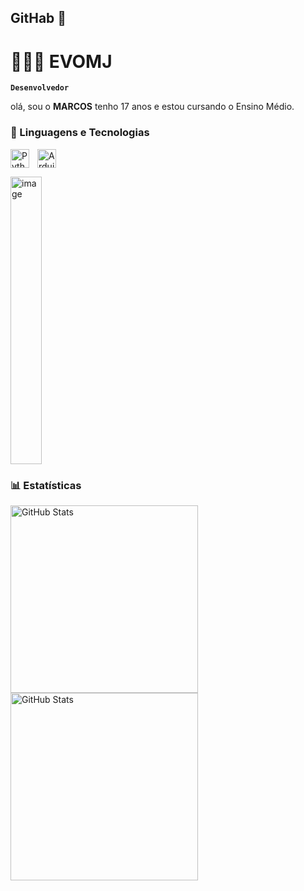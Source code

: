 ## GitHab 🤳

# 👩🏻‍💻 EVOMJ

**`Desenvolvedor`**

olá, sou o **MARCOS** tenho 17 anos  e estou cursando o Ensino Médio.



### 🤖 Linguagens e Tecnologias



<img 
    align="left" 
    alt="Python" 
    title="Python"
    width="30px" 
    style="padding-right: 10px;" 
    src="https://cdn.jsdelivr.net/gh/devicons/devicon@latest/icons/python/python-original.svg" 
/>


<img
       width="30px" 
    style="padding-right: 10px;" 
src="https://peteletrica.uff.br/wp-content/uploads/sites/509/2022/10/Arduino_Logo.svg_.png" alt="Arduino | PET-Elétrica UFF"/>

<img
         width="50px" 
style="padding-right: 20px;" 
 width="348" height="460" alt="image" src="https://github.com/user-attachments/assets/d5058bc0-c587-4bf3-baa0-4d4838c70033" />




### **📊 Estatísticas**

<p>
  <img 
    align="left" 
    alt="GitHub Stats" 
    height="300" 
    style="padding-right: 10px;" 
    src="https://github-readme-stats.vercel.app/api?username=EVOMJ&show_icons=true&theme=tokyonight&include_all_commits=true&locale=pt-br" 
  />

<img 
      align="left" 
      alt="GitHub Stats" 
      height="300" 
      src="https://github-readme-stats.vercel.app/api/top-langs/?username=EVOMJ&theme=tokyonight&layout=compact&custom_title=Tecnologias&langs_count=9" 
  />

</p>
